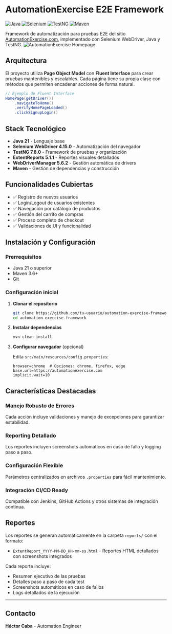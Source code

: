# AutomationExercise E2E Framework

[![Java](https://img.shields.io/badge/Java-21-orange.svg)](https://www.oracle.com/java/)
[![Selenium](https://img.shields.io/badge/Selenium-4.15.0-green.svg)](https://selenium.dev/)
[![TestNG](https://img.shields.io/badge/TestNG-7.8.0-red.svg)](https://testng.org/)
[![Maven](https://img.shields.io/badge/Maven-3.6+-blue.svg)](https://maven.apache.org/)

Framework de automatización para pruebas E2E del sitio [AutomationExercise.com](https://automationexercise.com), implementado con Selenium WebDriver, Java y TestNG.
![AutomationExercise Homepage](screenshots/homepage-preview.png)
## Arquitectura

El proyecto utiliza **Page Object Model** con **Fluent Interface** para crear pruebas mantenibles y escalables. Cada página tiene su propia clase con métodos que permiten encadenar acciones de forma natural.

```java
// Ejemplo de Fluent Interface
HomePage(getDriver())
    .navigateToHome()
    .verifyHomePageLoaded()
    .clickSignupLogin()
```

## Stack Tecnológico

- **Java 21** - Lenguaje base
- **Selenium WebDriver 4.15.0** - Automatización del navegador
- **TestNG 7.8.0** - Framework de pruebas y organización
- **ExtentReports 5.1.1** - Reportes visuales detallados
- **WebDriverManager 5.6.2** - Gestión automática de drivers
- **Maven** - Gestión de dependencias y construcción

## Funcionalidades Cubiertas

- ✅ Registro de nuevos usuarios
- ✅ Login/Logout de usuarios existentes
- ✅ Navegación por catálogo de productos
- ✅ Gestión del carrito de compras
- ✅ Proceso completo de checkout
- ✅ Validaciones de UI y funcionalidad

## Instalación y Configuración

### Prerrequisitos
- Java 21 o superior
- Maven 3.6+
- Git

### Configuración inicial

1. **Clonar el repositorio**
   ```bash
   git clone https://github.com/tu-usuario/automation-exercise-framework.git
   cd automation-exercise-framework
   ```

2. **Instalar dependencias**
   ```bash
   mvn clean install
   ```

3. **Configurar navegador** (opcional)
   
   Edita `src/main/resources/config.properties`:
   ```properties
   browser=chrome  # Opciones: chrome, firefox, edge
   base.url=https://automationexercise.com
   implicit.wait=10
   ```

## Características Destacadas

### Manejo Robusto de Errores
Cada acción incluye validaciones y manejo de excepciones para garantizar estabilidad.

### Reporting Detallado
Los reportes incluyen screenshots automáticos en caso de fallo y logging paso a paso.

### Configuración Flexible
Parámetros centralizados en archivos `.properties` para fácil mantenimiento.

### Integración CI/CD Ready
Compatible con Jenkins, GitHub Actions y otros sistemas de integración continua.

## Reportes

Los reportes se generan automáticamente en la carpeta `reports/` con el formato:
- `ExtentReport_YYYY-MM-DD_HH-mm-ss.html` - Reportes HTML detallados con screenshots integrados

Cada reporte incluye:
- Resumen ejecutivo de las pruebas
- Detalles paso a paso de cada test
- Screenshots automáticos en caso de fallos
- Logs detallados de la ejecución

---

## Contacto

**Héctor Caba** - Automation Engineer
